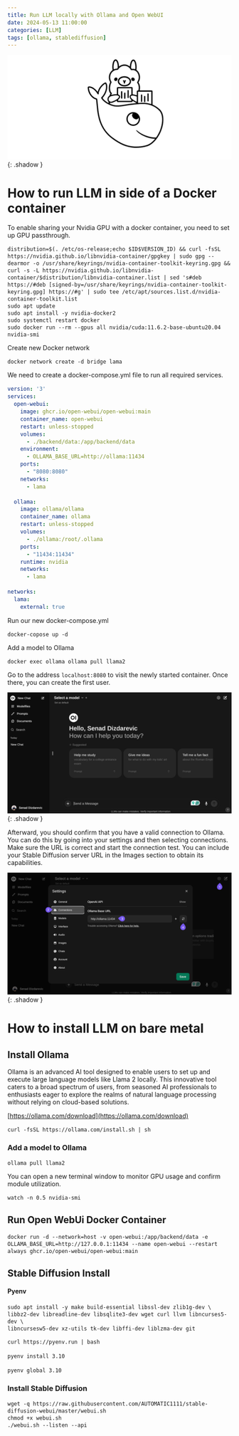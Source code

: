 ```yaml
---
title: Run LLM locally with Ollama and Open WebUI
date: 2024-05-13 11:00:00
categories: [LLM]
tags: [ollama, stablediffusion]
---
```

<script defer data-domain="senad-d.github.io" src="https://plus.seki.pro/js/script.js"></script>
![llm](https://github.com/senad-d/senad-d.github.io/blob/main/_media/images/ollama.png?raw=true)
{: .shadow }

# How to run LLM in side of a Docker container

To enable sharing your Nvidia GPU with a docker container, you need to set up GPU passthrough.

```shell
distribution=$(. /etc/os-release;echo $ID$VERSION_ID) && curl -fsSL https://nvidia.github.io/libnvidia-container/gpgkey | sudo gpg --dearmor -o /usr/share/keyrings/nvidia-container-toolkit-keyring.gpg && curl -s -L https://nvidia.github.io/libnvidia-container/$distribution/libnvidia-container.list | sed 's#deb https://#deb [signed-by=/usr/share/keyrings/nvidia-container-toolkit-keyring.gpg] https://#g' | sudo tee /etc/apt/sources.list.d/nvidia-container-toolkit.list
sudo apt update
sudo apt install -y nvidia-docker2
sudo systemctl restart docker
sudo docker run --rm --gpus all nvidia/cuda:11.6.2-base-ubuntu20.04 nvidia-smi
```

Create new Docker network
```shell
docker network create -d bridge lama
```

We need to create a docker-compose.yml file to run all required services.

```yaml
version: '3'
services:
  open-webui:
    image: ghcr.io/open-webui/open-webui:main
    container_name: open-webui
    restart: unless-stopped
    volumes:
      - ./backend/data:/app/backend/data
    environment:
      - OLLAMA_BASE_URL=http://ollama:11434
    ports:
      - "8080:8080"
    networks:
      - lama
  
  ollama:
    image: ollama/ollama
    container_name: ollama
    restart: unless-stopped
    volumes:
      - ./ollama:/root/.ollama
    ports:
      - "11434:11434"
    runtime: nvidia
    networks:
      - lama

networks:
  lama:
    external: true
```

Run our new docker-compose.yml

```shell
docker-copose up -d
```

Add a model to Ollama

```shell
docker exec ollama ollama pull llama2
```

Go to the address `localhost:8080` to visit the newly started container. 
Once there, you can create the first user.

![llm](https://github.com/senad-d/senad-d.github.io/blob/main/_media/images/openwebui.png?raw=true)
{: .shadow }

Afterward, you should confirm that you have a valid connection to Ollama. You can do this by going into your settings and then selecting connections. Make sure the URL is correct and start the connection test. You can include your Stable Diffusion server URL in the Images section to obtain its capabilities.

![llm](https://github.com/senad-d/senad-d.github.io/blob/main/_media/images/ollama-setup.png?raw=true)
{: .shadow }

# How to install LLM on bare metal

## Install Ollama

Ollama is an advanced AI tool designed to enable users to set up and execute large language models like Llama 2 locally. This innovative tool caters to a broad spectrum of users, from seasoned AI professionals to enthusiasts eager to explore the realms of natural language processing without relying on cloud-based solutions.

[https://ollama.com/download](https://ollama.com/download)

```shell
curl -fsSL https://ollama.com/install.sh | sh
```

### Add a model to Ollama

```shell
ollama pull llama2
```

You can open a new terminal window to monitor GPU usage and confirm module utilization.

```shell
watch -n 0.5 nvidia-smi
```

## Run Open WebUi Docker Container

```shell
docker run -d --network=host -v open-webui:/app/backend/data -e OLLAMA_BASE_URL=http://127.0.0.1:11434 --name open-webui --restart always ghcr.io/open-webui/open-webui:main
```

## Stable Diffusion Install

#### Pyenv

```shell
sudo apt install -y make build-essential libssl-dev zlib1g-dev \
libbz2-dev libreadline-dev libsqlite3-dev wget curl llvm libncurses5-dev \
libncursesw5-dev xz-utils tk-dev libffi-dev liblzma-dev git
```


```shell
curl https://pyenv.run | bash

pyenv install 3.10

pyenv global 3.10
```

### Install Stable Diffusion

```shell
wget -q https://raw.githubusercontent.com/AUTOMATIC1111/stable-diffusion-webui/master/webui.sh
chmod +x webui.sh
./webui.sh --listen --api
```
